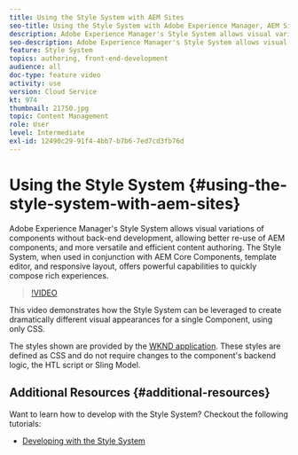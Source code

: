 ```yaml
---
title: Using the Style System with AEM Sites
seo-title: Using the Style System with Adobe Experience Manager, AEM Sites
description: Adobe Experience Manager's Style System allows visual variations of components without back-end development, allowing better re-use of AEM components, and more versatile and efficient content authoring. The Style System, when used in conjunction with AEM's Core Components, template editor, and responsive layout, offers powerful capabilities to quickly compose rich experiences.
seo-description: Adobe Experience Manager's Style System allows visual variations of components without back-end development, allowing better re-use of AEM components, and more versatile and efficient content authoring. The Style System, when used in conjunction with AEM's Core Components, template editor, and responsive layout, offers powerful capabilities to quickly compose rich experiences.
feature: Style System
topics: authoring, front-end-development
audience: all
doc-type: feature video
activity: use
version: Cloud Service
kt: 974
thumbnail: 21750.jpg
topic: Content Management
role: User
level: Intermediate
exl-id: 12490c29-91f4-4bb7-b7b6-7ed7cd3fb76d
---
```

# Using the Style System {#using-the-style-system-with-aem-sites}

Adobe Experience Manager's Style System allows visual variations of components without back-end development, allowing better re-use of AEM components, and more versatile and efficient content authoring. The Style System, when used in conjunction with AEM Core Components, template editor, and responsive layout, offers powerful capabilities to quickly compose rich experiences.

>[!VIDEO](https://video.tv.adobe.com/v/21750/?quality=12&learn=on)

This video demonstrates how the Style System can be leveraged to create dramatically different visual appearances for a single Component, using only CSS.

The styles shown are provided by the [WKND application](https://github.com/adobe/aem-guides-wknd). These styles are defined as CSS and do not require changes to the component's backend logic, the HTL script or Sling Model.

## Additional Resources {#additional-resources}

Want to learn how to develop with the Style System? Checkout the following tutorials:

* [Developing with the Style System](https://experienceleague.adobe.com/docs/experience-manager-learn/getting-started-wknd-tutorial-develop/style-system.html)
